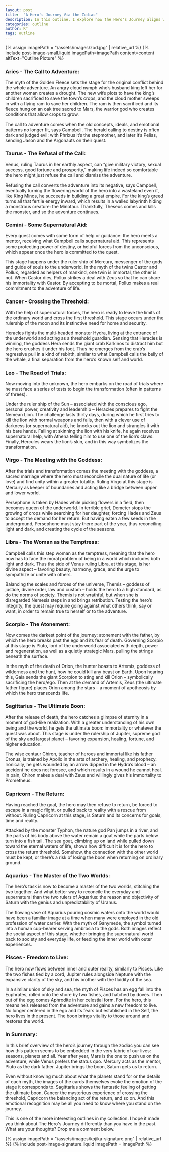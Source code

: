 ```yaml
---
layout: post
title:  "A Hero's Journey Via the Zodiac"
description: In this outline, I explore how the Hero's Journey aligns with the zodiac, weaving together ancient myths and astrological symbolism. Starting with Aries' call to adventure through to Pisces' freedom to live, each zodiac sign corresponds to a specific stage of the hero's transformation, complete with its ruling planets and mythological examples. From Jason's quest for the Golden Fleece to Persephone's journey to the underworld, these classical stories illuminate how planetary energies and archetypal patterns guide us through our own personal quests for meaning and growth.
categories: outline
author: K°
tags: outline
---
```


<div>
{% assign imagePath = "/assets/images/zod.jpg" | relative_url %}
{% include post-image-small.liquid imagePath=imagePath content=content 
altText="Outline Picture" %}
</div>

### Aries - The Call to Adventure:
The myth of the Golden Fleece sets the stage for the original conflict behind the whole adventure. An angry cloud nymph who’s husband king left her for another woman creates a drought. The new wife plots to have the king’s children sacrificed to save the town’s crops, and the cloud mother sweeps in with a flying ram to save her children. The ram is then sacrificed and its fleece hung on an oak tree sacred to Mars, the warrior god who creates conditions that allow crops to grow.

The call to adventure comes when the old concepts, ideals, and emotional patterns no longer fit, says Campbell. The herald calling to destiny is often dark and judged evil: with Phrixus it’s the stepmother, and later it’s Pelias, sending Jason and the Argonauts on their quest.

### Taurus - The Refusal of the Call:
Venus, ruling Taurus in her earthly aspect, can “give military victory, sexual success, good fortune and prosperity,” making life indeed so comfortable the hero might just refuse the call and dismiss the adventure.

Refusing the call converts the adventure into its negative, says Campbell, eventually turning the flowering world of the hero into a wasteland even if, like King Minos, he succeeds in building a great empire. For the king’s greed turns all that fertile energy inward, which results in a walled labyrinth hiding a monstrous creature: the Minotaur. Thankfully, Theseus comes and kills the monster, and so the adventure continues.

### Gemini - Some Supernatural Aid:
Every quest comes with some form of help or guidance: the hero meets a mentor, receiving what Campbell calls supernatural aid. This represents some protecting power of destiny, or helpful forces from the unconscious, which appear once the hero is committed to the quest.

This stage happens under the ruler ship of Mercury, messenger of the gods and guide of souls to the underworld. In the myth of the twins Castor and Pollux, regarded as helpers of mankind, one twin is immortal, the other is not. When Castor dies, Pollux strikes a deal with Zeus so that he can share his immortality with Castor. By accepting to be mortal, Pollux makes a real commitment to the adventure of life.

### Cancer - Crossing the Threshold:
With the help of supernatural forces, the hero is ready to leave the limits of the ordinary world and cross the first threshold. This stage occurs under the rulership of the moon and its instinctive need for home and security.

Heracles fights the multi-headed monster Hydra, living at the entrance of the underworld and acting as a threshold guardian. Sensing that Heracles is winning, the goddess Hera sends the giant crab Karkinos to distract him but the hero crushes it under his foot. Thus he emerges from the crab’s regressive pull in a kind of rebirth, similar to what Campbell calls the belly of the whale, a final separation from the hero’s known self and world.

### Leo - The Road of Trials:
Now moving into the unknown, the hero embarks on the road of trials where he must face a series of tests to begin the transformation (often in patterns of threes).

Under the ruler ship of the Sun – associated with the conscious ego, personal power, creativity and leadership – Heracles prepares to fight the Nemean Lion. The challenge lasts thirty days, during which he first tries to kill the lion with normal weapons and fails, then with a clever use of darkness (or supernatural aid), he knocks out the lion and strangles it with his bare hands. Failing at skinning the lion with his knife, he again receives supernatural help, with Athena telling him to use one of the lion’s claws. Finally, Hercules wears the lion’s skin, and in this way symbolizes the transformation.

### Virgo - The Meeting with the Goddess:
After the trials and transformation comes the meeting with the goddess, a sacred marriage where the hero must reconcile the dual nature of life (or love) and find unity within a greater totality. Ruling Virgo at this stage is Mercury as keeper of boundaries and acting like a bridge between upper and lower world.

Persephone is taken by Hades while picking flowers in a field, then becomes queen of the underworld. In terrible grief, Demeter stops the growing of crops while searching for her daughter, forcing Hades and Zeus to accept the demand for her return. But having eaten a few seeds in the underground, Persephone must stay there part of the year, thus reconciling light and dark, and creating the cycle of the seasons.

### Libra - The Woman as the Temptress:
Campbell calls this step woman as the temptress, meaning that the hero now has to face the moral problem of being in a world which includes both light and dark. Thus the side of Venus ruling Libra, at this stage, is her divine aspect – favoring beauty, harmony, grace, and the urge to sympathize or unite with others.

Balancing the scales and forces of the universe, Themis – goddess of justice, divine order, law and custom – holds the hero to a high standard, as do the norms of society. Themis is not wrathful, but when she is disregarded Nemesis steps in and brings retribution.  Testing the hero’s integrity, the quest may require going against what others think, say or want, in order to remain true to herself or to the adventure.

### Scorpio - The Atonement:
Now comes the darkest point of the journey: atonement with the father, by which the hero breaks past the ego and its fear of death. Governing Scorpio at this stage is Pluto, lord of the underworld associated with depth, power and regeneration, as well as a quietly strategic Mars, pulling the strings beneath the surface.

In the myth of the death of Orion, the hunter boasts to Artemis, goddess of wilderness and the hunt, how he could kill any beast on Earth. Upon hearing this, Gaia sends the giant Scorpion to sting and kill Orion – symbolically sacrificing the hero/ego. Then at the demand of Artemis,  Zeus (the ultimate father figure) places Orion among the stars – a moment of apotheosis by which the hero transcends life.

### Sagittarius - The Ultimate Boon:
After the release of death, the hero catches a glimpse of eternity in a moment of god-like realization. With a greater understanding of his own being and the world, he gets the ultimate boon: immortality or whatever the quest was about. This stage is under the rulership of Jupiter, supreme god of the sky and largest planet – favoring expansion, healing, fortune, and higher education.

The wise centaur Chiron, teacher of heroes and immortal like his father Cronus, is trained by Apollo in the arts of archery, healing, and prophecy. Ironically, he gets wounded by an arrow dipped in the Hydra’s blood – an accident he does not foresee, and which results in a wound he cannot heal. In pain, Chiron makes a deal with Zeus and willingly gives his immortality to Prometheus.

### Capricorn - The Return:
Having reached the goal, the hero may then refuse to return, be forced to escape in a magic flight, or pulled back to reality with a rescue from without. Ruling Capricorn at this stage, is Saturn and its concerns for goals, time and reality.

Attacked by the monster Typhon, the nature god Pan jumps in a river, and the parts of his body above the water remain a goat while the parts below turn into a fish tail. The sea goat, climbing up on land while pulled down toward the eternal waters of life, shows how difficult it is for the hero to cross the return threshold. Somehow, the connection with the other world must be kept, or there’s a risk of losing the boon when returning on ordinary ground.

### Aquarius - The Master of the Two Worlds:
The hero’s task is now to become a master of the two worlds, stitching the two together. And what better way to reconcile the everyday and supernatural than the two rulers of Aquarius: the reason and objectivity of Saturn with the genius and unpredictability of Uranus.

The flowing vase of Aquarius pouring cosmic waters onto the world would have been a familiar image at a time when many were employed in the old profession of water carrier. With the myth of Ganymede, the symbol turned into a human cup-bearer serving ambrosia to the gods. Both images reflect the social aspect of this stage, whether bringing the supernatural world back to society and everyday life, or feeding the inner world with outer experiences.

### Pisces - Freedom to Live:
The hero now flows between inner and outer reality, similarly to Pisces. Like the two fishes tied by a cord, Jupiter rules alongside Neptune with the expansive clarity of the sky, and his brother with the fluidity of the sea.

In a similar union of sky and sea, the myth of Pisces has an egg fall into the Euphrates, rolled onto the shore by two fishes, and hatched by doves. Then out of the egg comes Aphrodite in her celestial form. For the hero, this means he’s released from the adventure and gains a new freedom to live. No longer centered in the ego and its fears but established in the Self, the hero lives in the present. The boon brings vitality to those around and restores the world.

### In Summary:
In this brief overview of the hero’s journey through the zodiac you can see how this pattern seems to be embedded in the very fabric of our lives: seasons, planets and all. Year after year, Mars is the one to push us on the adventure, while Venus prefers the status quo. Mercury acts as the mentor, Pluto as the dark father. Jupiter brings the boon, Saturn gets us to return.

Even without knowing much about what the planets stand for or the details of each myth, the images of the cards themselves evoke the emotion of the stage it corresponds to. Sagittarius shows the fantastic feeling of getting the ultimate boon, Cancer the mysterious experience of crossing the threshold, Capricorn the balancing act of the return, and so on. And this emotional recognition may be all you need to know where you stand on the journey.

This is one of the more interesting outlines in my collection. I hope it made you think about The Hero's Journey differently than you have in the past. What are your thoughts? Drop me a comment below.

<!-- signature -->
{% assign imagePath = "/assets/images/kojika-signature.png" | relative_url %}
{% include post-image-signature.liquid imagePath = imagePath %}